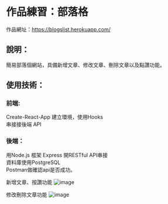 # 作品練習：部落格

作品網址：https://blogslist.herokuapp.com/

## 說明：

簡易部落個網站，具備新增文章、修改文章、刪除文章以及點讚功能。<br>

## 使用技術：

### 前端:
Create-React-App 建立環境，使用Hooks<br>
串接接後端 API<br>

### 後端：
用Node.js 框架 Express 開RESTful API串接<br>
資料庫使用PostgreSQL<br>
Postman做確認api是否成功。<br>


新增文章、按讚功能
![image](https://github.com/ThomasLeiHsu/BlogsList/blob/master/screen-shot/screen-shot-create.gif)

修改刪除文章功能
![image](https://github.com/ThomasLeiHsu/BlogsList/blob/master/screen-shot/screen-shot-put.gif)
